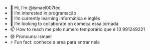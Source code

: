 - 👋 Hi, I’m @ismael007tec
- 👀 I’m interested in programação 
- 🌱 I’m currently learning informática e inglês 
- 💞️ I’m looking to collaborate on começa essa jornada 
- 📫 How to reach me pelo número temporário que é 13 991249221
- 😄 Pronouns: ismael
- ⚡ Fun fact: conhece a area para entrar nela

<!---
ismael007tec/ismael007tec is a ✨ special ✨ repository because its `README.md` (this file) appears on your GitHub profile.
You can click the Preview link to take a look at your changes.
--->
